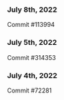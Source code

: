 ### July 8th, 2022

Commit #113994

### July 5th, 2022

Commit #314353


### July 4th, 2022

Commit #72281
